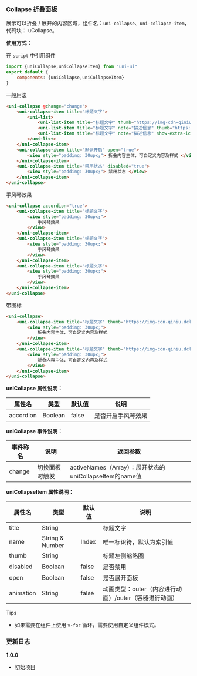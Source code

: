 ### Collapse 折叠面板

展示可以折叠 / 展开的内容区域，组件名：``uni-collapse``、``uni-collapse-item``，代码块： uCollapse。

**使用方式：**

在 ``script`` 中引用组件 

```javascript
import {uniCollapse,uniCollapseItem} from "uni-ui"
export default {
    components: {uniCollapse,uniCollapseItem}
}
```

一般用法

```html
<uni-collapse @change="change">
    <uni-collapse-item title="标题文字">
        <uni-list>
            <uni-list-item title="标题文字" thumb="https://img-cdn-qiniu.dcloud.net.cn/new-page/hx.png"></uni-list-item>
            <uni-list-item title="标题文字" note="描述信息" thumb="https://img-cdn-qiniu.dcloud.net.cn/new-page/uni.png"></uni-list-item>
            <uni-list-item title="标题文字" note="描述信息" show-extra-icon="true" :extra-icon="{color: '#4cd964',size: '22',type: 'spinner'}"></uni-list-item>
        </uni-list>
    </uni-collapse-item>
    <uni-collapse-item title="默认开启" open="true">
        <view style="padding: 30upx;"> 折叠内容主体，可自定义内容及样式 </view>
    </uni-collapse-item>
    <uni-collapse-item title="禁用状态" disabled="true">
        <view style="padding: 30upx;"> 禁用状态 </view>
    </uni-collapse-item>
</uni-collapse>
```

手风琴效果

```html
<uni-collapse accordion="true">
    <uni-collapse-item title="标题文字">
        <view style="padding: 30upx;">
            手风琴效果
        </view>
    </uni-collapse-item>
    <uni-collapse-item title="标题文字">
        <view style="padding: 30upx;">
            手风琴效果
        </view>
    </uni-collapse-item>
    <uni-collapse-item title="标题文字">
        <view style="padding: 30upx;">
            手风琴效果
        </view>
    </uni-collapse-item>
</uni-collapse>
```


带图标

```html
<uni-collapse>
    <uni-collapse-item title="标题文字" thumb="https://img-cdn-qiniu.dcloud.net.cn/new-page/uni.png">
        <view style="padding: 30upx;">
            折叠内容主体，可自定义内容及样式
        </view>
    </uni-collapse-item>
    <uni-collapse-item title="标题文字" thumb="https://img-cdn-qiniu.dcloud.net.cn/new-page/hx.png">
        <view style="padding: 30upx;">
            折叠内容主体，可自定义内容及样式
        </view>
    </uni-collapse-item>
</uni-collapse>
```

**uniCollapse 属性说明：**

|属性名|类型|默认值	|说明|
|---|----|---|---|
|accordion|Boolean|false|是否开启手风琴效果|


**uniCollapse 事件说明：**

|事件称名|说明|返回参数|
|---|----|---|
|change|切换面板时触发|activeNames（Array）：展开状态的uniCollapseItem的name值|


**uniCollapseItem 属性说明：**

|属性名|类型|默认值|说明|
|---|----|---|---|
|title|String||标题文字|
|name|String & Number|Index|唯一标识符，默认为索引值|
|thumb|String||标题左侧缩略图|
|disabled|Boolean|false|是否禁用|
|open|Boolean|false|是否展开面板|
|animation|String|false|动画类型：outer（内容进行动画）/outer（容器进行动画）|

Tips
- 如果需要在组件上使用 `v-for` 循环，需要使用自定义组件模式。

### 更新日志
**1.0.0**
- 初始项目